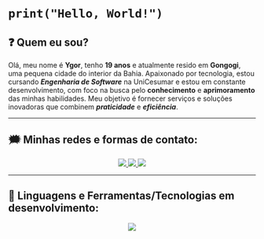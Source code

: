 # `print("Hello, World!")`
## :question: Quem eu sou?

Olá, meu nome é **Ygor**, tenho **19 anos** e atualmente resido em **Gongogi**, uma pequena cidade do interior da Bahia. Apaixonado por tecnologia, estou cursando **_Engenharia de Software_** na UniCesumar e estou em constante desenvolvimento, com foco na busca pelo **conhecimento** e **aprimoramento** das minhas habilidades. Meu objetivo é fornecer serviços e soluções inovadoras que combinem _**praticidade**_ e _**eficiência**_.

---
## :right_anger_bubble: Minhas redes e formas de contato:
<p align="center">
  <a href="https://www.linkedin.com/in/ygor-q-b074a51b7/">
    <img src="https://skillicons.dev/icons?i=linkedin" />
  </a>
  <a href="ygorqueiroz.oficial@gmail.com">
    <img src="https://skillicons.dev/icons?i=gmail" />
  </a>
  <a href="https://www.instagram.com/y.queiroz_/">
    <img src="https://skillicons.dev/icons?i=instagram" />
  </a>
</p>

---
## :wrench: Linguagens e Ferramentas/Tecnologias em desenvolvimento:
<p align="center">
  <a href="https://skillicons.dev">
    <img src="https://skillicons.dev/icons?i=git,py,vscode,github" />
  </a>
</p>